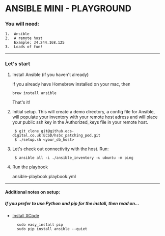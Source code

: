 # ANSIBLE MINI - PLAYGROUND

### You will need:

    1.  Ansible
    2.  A remote host
        Example: 34.244.168.125
    3.  Loads of fun!
------
### Let's start
1. Install Ansible (if you haven't already)

    If you already have Homebrew installed on your mac, then 

    ```brew install ansible```

    That's it!

2. Initial setup. This will create a demo directory, a config file for Ansible, will populate your inventory with your remote host adress and will place your public ssh key in the Authorized_keys file in your remote host.

        $ git clone git@github.ecs-digital.co.uk:ECSD/hsbc_patching_pod.git
        $ ./setup.sh <your_db_host>

3. Let's check out connectivity with the host. Run:

        $ ansible all -i ./ansible_inventory -u ubuntu -m ping


4. Run the playbook

    ansible-playbook playbook.yml

-----------
#### Additional notes on setup:

##### If you prefer to use Python and pip for the install, then read on...
        
- [Install XCode](https://developer.apple.com/xcode/)

        sudo easy_install pip
        sudo pip install ansible --quiet